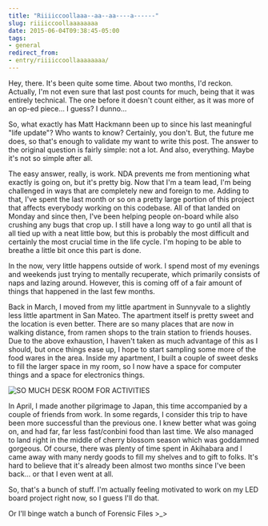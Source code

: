 ```yaml
---
title: "Riiiiccoollaaa--aa--aa----a------"
slug: riiiiccoollaaaaaaaa
date: 2015-06-04T09:38:45-05:00
tags:
- general
redirect_from:
- entry/riiiiccoollaaaaaaaa/
---
```

Hey, there. It's been quite some time. About two months, I'd reckon. Actually, I'm not even sure that last post counts for much, being that it was entirely technical. The one before it doesn't count either, as it was more of an op-ed piece... I guess? I dunno...

So, what exactly has Matt Hackmann been up to since his last meaningful "life update"? Who wants to know? Certainly, you don't. But, the future me does, so that's enough to validate my want to write this post. The answer to the original question is fairly simple: not a lot. And also, everything. Maybe it's not so simple after all.

The easy answer, really, is work. NDA prevents me from mentioning what exactly is going on, but it's pretty big. Now that I'm a team lead, I'm being challenged in ways that are completely new and foreign to me. Adding to that, I've spent the last month or so on a pretty large portion of this project that affects everybody working on this codebase. All of that landed on Monday and since then, I've been helping people on-board while also crushing any bugs that crop up. I still have a long way to go until all that is all tied up with a neat little bow, but this is probably the most difficult and certainly the most crucial time in the life cycle. I'm hoping to be able to breathe a little bit once this part is done.

In the now, very little happens outside of work. I spend most of my evenings and weekends just trying to mentally recuperate, which primarily consists of naps and lazing around. However, this is coming off of a fair amount of things that happened in the last few months.

Back in March, I moved from my little apartment in Sunnyvale to a slightly less little apartment in San Mateo. The apartment itself is pretty sweet and the location is even better. There are so many places that are now in walking distance, from ramen shops to the train station to friends houses. Due to the above exhaustion, I haven't taken as much advantage of this as I should, but once things ease up, I hope to start sampling some more of the food wares in the area. Inside my apartment, I built a couple of sweet desks to fill the larger space in my room, so I now have a space for computer things and a space for electronics things.

![](http://i.imgur.com/YWUQqEZ.jpg "SO MUCH DESK ROOM FOR ACTIVITIES")

In April, I made another pilgrimage to Japan, this time accompanied by a couple of friends from work. In some regards, I consider this trip to have been more successful than the previous one. I knew better what was going on, and had far, far less fast/conbini food than last time. We also managed to land right in the middle of cherry blossom season which was goddamned gorgeous. Of course, there was plenty of time spent in Akihabara and I came away with many nerdy goods to fill my shelves and to gift to folks. It's hard to believe that it's already been almost two months since I've been back... or that I even went at all.

So, that's a bunch of stuff. I'm actually feeling motivated to work on my LED board project right now, so I guess I'll do that.

Or I'll binge watch a bunch of Forensic Files >_>
